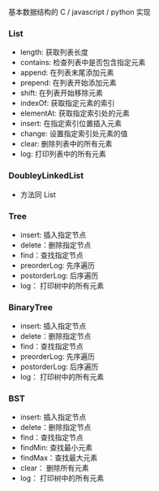 基本数据结构的 C / javascript / python 实现


### List
- length: 获取列表长度
- contains: 检查列表中是否包含指定元素
- append: 在列表末尾添加元素
- prepend: 在列表开始添加元素
- shift: 在列表开始移除元素
- indexOf: 获取指定元素的索引
- elementAt: 获取指定索引处的元素
- insert: 在指定索引位置插入元素
- change: 设置指定索引处元素的值
- clear: 删除列表中的所有元素
- log: 打印列表中的所有元素


### DoubleyLinkedList
- 方法同 List


### Tree
- insert: 插入指定节点
- delete：删除指定节点
- find：查找指定节点
- preorderLog: 先序遍历
- postorderLog: 后序遍历
- log： 打印树中的所有元素

### BinaryTree
- insert: 插入指定节点
- delete：删除指定节点
- find：查找指定节点
- preorderLog: 先序遍历
- postorderLog: 后序遍历
- log： 打印树中的所有元素

### BST
- insert: 插入指定节点
- delete：删除指定节点
- find：查找指定节点
- findMin: 查找最小元素
- findMax：查找最大元素
- clear： 删除所有元素
- log： 打印树中的所有元素